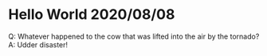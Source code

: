 # Hello World 2020/08/08

Q: Whatever happened to the cow that was lifted into the air by the tornado?
A: Udder disaster!
